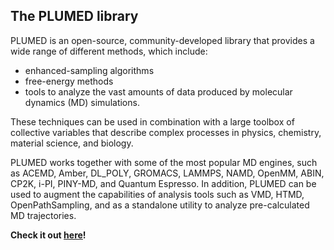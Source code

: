The PLUMED library
-----------------------------
PLUMED is an open-source, community-developed library that provides a wide range of different methods, which include:

* enhanced-sampling algorithms
* free-energy methods
* tools to analyze the vast amounts of data produced by molecular dynamics (MD) simulations.

These techniques can be used in combination with a large toolbox of collective variables that describe complex processes in physics, chemistry, material science, and biology.

PLUMED works together with some of the most popular MD engines, such as ACEMD, Amber, DL_POLY, GROMACS, LAMMPS, NAMD, OpenMM, ABIN, CP2K, i-PI, PINY-MD, and Quantum Espresso. In addition, PLUMED can be used to augment the capabilities of analysis tools such as VMD, HTMD, OpenPathSampling, and as a standalone utility to analyze pre-calculated MD trajectories.

**Check it out [here](http://www.plumed.org)!**


